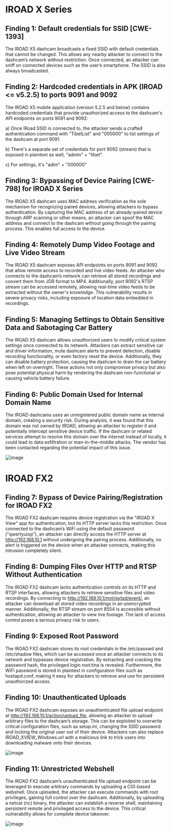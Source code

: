 # IROAD X Series

## Finding 1: Default credentials for SSID [CWE-1393]
The IROAD X5 dashcam broadcasts a fixed SSID with default credentials that cannot be changed. This allows any nearby attacker to connect to the dashcam’s network without restriction. Once connected, an attacker can sniff on connected devices such as the user’s smartphone. The SSID is also always broadcasted.

## Finding 2: Hardcoded credentials in APK (IROAD <= v5.2.5) to ports 9091 and 9092
The IROAD X5 mobile application (version 5.2.5 and below) contains hardcoded credentials that provide unauthorized access to the dashcam's API endpoints on ports 9091 and 9092:

a) Once IRoad SSID is connected to, the attacker sends a crafted authentication command with "TibetList" and "000000" to list settings of the dashcam at port 9091. 

b) There's a separate set of credentials for port 9092 (stream) that is exposed in plaintext as well, "admin" + "tibet". 

c) For settings, it's "adim" + "000000"

## Finding 3: Bypassing of Device Pairing [CWE-798] for IROAD X Series
The IROAD X5 dashcam uses MAC address verification as the sole mechanism for recognizing paired devices, allowing attackers to bypass authentication. By capturing the MAC address of an already-paired device through ARP scanning or other means, an attacker can spoof the MAC address and connect to the dashcam without going through the pairing process. This enables full access to the device.

## Finding 4: Remotely Dump Video Footage and Live Video Stream
The IROAD X5 dashcam exposes API endpoints on ports 9091 and 9092 that allow remote access to recorded and live video feeds. An attacker who connects to the dashcam’s network can retrieve all stored recordings and convert them from JDR format to MP4. Additionally, port 9092's RTSP stream can be accessed remotely, allowing real-time video feeds to be extracted without the owner's knowledge. This vulnerability results in severe privacy risks, including exposure of location data embedded in recordings.

## Finding 5: Managing Settings to Obtain Sensitive Data and Sabotaging Car Battery
The IROAD X5 dashcam allows unauthorized users to modify critical system settings once connected to its network. Attackers can extract sensitive car and driver information, mute dashcam alerts to prevent detection, disable recording functionality, or even factory reset the device. Additionally, they can disable battery protection, causing the dashcam to drain the car battery when left on overnight. These actions not only compromise privacy but also pose potential physical harm by rendering the dashcam non-functional or causing vehicle battery failure.

## Finding 6: Public Domain Used for Internal Domain Name
The IROAD dashcams uses an unregistered public domain name as internal domain, creating a security risk. During analysis, it was found that this domain was not owned by IROAD, allowing an attacker to register it and potentially intercept sensitive device traffic. If the dashcam or related services attempt to resolve this domain over the internet instead of locally, it could lead to data exfiltration or man-in-the-middle attacks. The vendor has been contacted regarding the potential impact of this issue.

![image](https://github.com/user-attachments/assets/43458854-9dab-432e-8505-ff9cb285d169)


# IROAD FX2

## Finding 7: Bypass of Device Pairing/Registration for IROAD FX2
The IROAD FX2 dashcam requires device registration via the "IROAD X View" app for authentication, but its HTTP server lacks this restriction. Once connected to the dashcam’s WiFi using the default password ("qwertyuiop"), an attacker can directly access the HTTP server at http://192.168.10.1 without undergoing the pairing process. Additionally, no alert is triggered on the device when an attacker connects, making this intrusion completely silent.

## Finding 8: Dumping Files Over HTTP and RTSP Without Authentication
The IROAD FX2 dashcam lacks authentication controls on its HTTP and RTSP interfaces, allowing attackers to retrieve sensitive files and video recordings. By connecting to http://192.168.10.1/mnt/extsd/event/, an attacker can download all stored video recordings in an unencrypted manner. Additionally, the RTSP stream on port 8554 is accessible without authentication, allowing an attacker to view live footage. The lack of access control poses a serious privacy risk to users.

## Finding 9: Exposed Root Password
The IROAD FX2 dashcam stores its root credentials in the /etc/passwd and /etc/shadow files, which can be accessed once an attacker connects to its network and bypasses device registration. By extracting and cracking the password hash, the privileged login root:tina is revealed. Furthermore, the WiFi password is stored in plaintext in configuration files such as hostapd.conf, making it easy for attackers to retrieve and use for persistent unauthorized access.

## Finding 10: Unauthenticated Uploads
The IROAD FX2 dashcam exposes an unauthenticated file upload endpoint at http://192.168.10.1/action/upload_file, allowing an attacker to upload arbitrary files to the dashcam’s storage. This can be exploited to overwrite critical configuration files, such as setup.ini, changing the SSID password and locking the original user out of their device. Attackers can also replace IROAD_XVIEW_Windows.url with a malicious link to trick users into downloading malware onto their devices.

![image](https://github.com/user-attachments/assets/d0d06b20-8f70-4fd1-bae7-ad90734c5496)


## Finding 11: Unrestricted Webshell
The IROAD FX2 dashcam’s unauthenticated file upload endpoint can be leveraged to execute arbitrary commands by uploading a CGI-based webshell. Once uploaded, the attacker can execute commands with root privileges, gaining full control over the dashcam. Additionally, by uploading a netcat (nc) binary, the attacker can establish a reverse shell, maintaining persistent remote and privileged access to the device. This critical vulnerability allows for complete device takeover.

![image](https://github.com/user-attachments/assets/f66f572e-1d62-4f66-b5b3-46d1c1611943)



